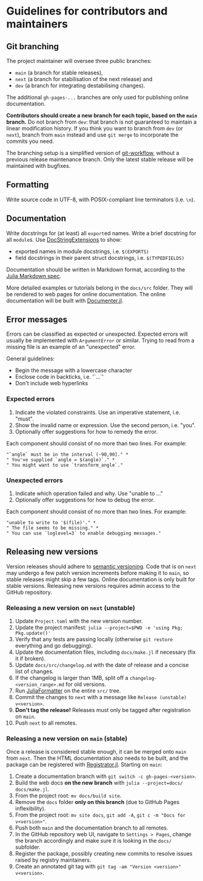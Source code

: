 # Guidelines for contributors and maintainers


## Git branching

The project maintainer will oversee three public branches:
- `main` (a branch for stable releases),
- `next` (a branch for stabilisation of the next release) and
- `dev` (a branch for integrating destabilising changes).

The additional `gh-pages-...` branches are only used for publishing online documentation.

**Contributors should create a new branch for each topic, based on the `main` branch.**
Do not branch from `dev`: that branch is not guaranteed to maintain a linear modification history.
If you think you want to branch from `dev` (or `next`),
branch from `main` instead and use `git merge` to incorporate the commits you need.

The branching setup is a simplified version of [git-workflow](https://hackernoon.com/how-the-creators-of-git-do-branches-e6fcc57270fb),
without a previous release maintenance branch.
Only the latest stable release will be maintained with bugfixes.


## Formatting

Write source code in UTF-8, with POSIX-compliant line terminators (i.e. `\n`).


## Documentation

Write docstrings for (at least) all `export`ed names.
Write a brief docstring for all `module`s.
Use [DocStringExtensions](https://github.com/JuliaDocs/DocStringExtensions.jl)
to show:

-   exported names in module docstrings, i.e. `$(EXPORTS)`
-   field docstrings in their parent struct docstrings, i.e. `$(TYPEDFIELDS)`

Documentation should be written in Markdown format, according to the [Julia Markdown spec](https://docs.julialang.org/en/v1/stdlib/Markdown/).

More detailed examples or tutorials belong in the `docs/src` folder.
They will be rendered to web pages for online documentation.
The online documentation will be built with [Documenter.jl](https://juliadocs.github.io/Documenter.jl/stable/).


## Error messages

Errors can be classified as expected or unexpected.
Expected errors will usually be implemented with `ArgumentError` or similar.
Trying to read from a missing file is an example of an "unexpected" error.

General guidelines:

-   Begin the message with a lowercase character
-   Enclose code in backticks, i.e. '\`...\`'
-   Don't include web hyperlinks

### Expected errors

1.  Indicate the violated constraints. Use an imperative statement, i.e. "must".
2.  Show the invalid name or expression. Use the second person, i.e. "you".
3.  Optionally offer suggestions for how to remedy the error.

Each component should consist of no more than two lines. For example:

    "`angle` must be in the interval (-90,90]." *
    " You've supplied `angle = $(angle)`." *
    " You might want to use `transform_angle`."

### Unexpected errors

1.  Indicate which operation failed and why. Use "unable to ..."
2.  Optionally offer suggestions for how to debug the error.

Each component should consist of no more than two lines. For example:

    "unable to write to '$(file)'." *
    " The file seems to be missing." *
    " You can use `loglevel=3` to enable debugging messages."


## Releasing new versions

Version releases should adhere to [semantic versioning](https://semver.org/).
Code that is on `next` may undergo a few patch version increments before making it to `main`,
so stable releases might skip a few tags.
Online documentation is only built for stable versions.
Releasing new versions requires admin access to the GitHub repository.

### Releasing a new version on `next` (unstable)

1. Update `Project.toml` with the new version number.
2. Update the project manifest: `julia --project=$PWD -e 'using Pkg; Pkg.update()'`
3. Verify that any tests are passing locally (otherwise `git restore` everything and go debugging).
4. Update the documentation files, including `docs/make.jl` if necessary (fix it if broken).
5. Update `docs/src/changelog.md` with the date of release and a concise list of changes.
6. If the changelog is larger than 1MB, split off a `changelog-<version_range>.md` for old versions.
7. Run [JuliaFormatter](https://github.com/domluna/JuliaFormatter.jl) on the entire `src/` tree.
8. Commit the changes to `next` with a message like `Release (unstable) v<version>`.
9. **Don't tag the release!** Releases must only be tagged after registration on `main`.
10. Push `next` to all remotes.

### Releasing a new version on `main` (stable)

Once a release is considered stable enough, it can be merged onto `main` from `next`.
Then the HTML documentation also needs to be built, and the package can be registered with
[Registrator.jl](https://github.com/JuliaRegistries/Registrator.jl).
Starting on `main`:

1. Create a documentation branch with `git switch -c gh-pages-<version>`.
2. Build the web docs **on the new branch** with `julia --project=docs/ docs/make.jl`.
3. From the project root: `mv docs/build site`.
4. Remove the `docs` folder **only on this branch** (due to GitHub Pages inflexibility).
5. From the project root: `mv site docs`, `git add -A`, `git c -m "Docs for v<version>"`.
6. Push both `main` and the documentation branch to all remotes.
7. In the GitHub repository web UI, navigate to `Settings > Pages`, change the branch accordingly and make sure it is looking in the `docs/` subfolder.
8. Register the package, possibly creating new commits to resolve issues raised by registry maintainers.
9. Create an annotated git tag with `git tag -am "Version <version>" v<version>`.
